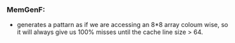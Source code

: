 ### MemGenF:
* generates a pattarn as if we are accessing an 8*8 array coloum wise, so it will always give us 100% misses until the cache line size > 64.